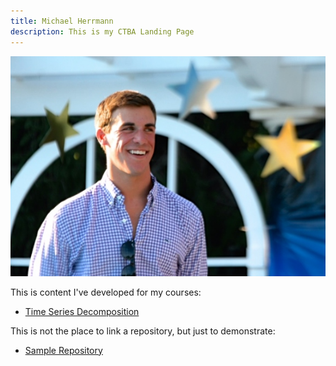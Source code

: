 ```yaml
---
title: Michael Herrmann
description: This is my CTBA Landing Page
---
```


![My Picture](/pics/IMG_4038.JPG)

This is content I've developed for my courses:

- [Time Series Decomposition](/timeseries/index.md)

This is not the place to link a repository, but just to demonstrate:
- [Sample Repository](https://github.com/mrherrmann84/sample)
